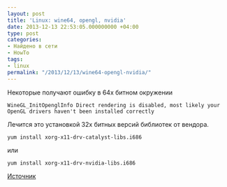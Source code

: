 ```yaml
---
layout: post
title: 'Linux: wine64, opengl, nvidia'
date: 2013-12-13 22:53:05.000000000 +04:00
type: post
categories:
- Найдено в сети
- HowTo
tags:
- linux
permalink: "/2013/12/13/wine64-opengl-nvidia/"
---
```

Некоторые получают ошибку в 64х битном окружении

```
WineGL_InitOpenglInfo Direct rendering is disabled, most likely your OpenGL drivers haven't been installed correctly
```

Лечится это установкой 32х битных версий библиотек от вендора.

```shell
yum install xorg-x11-drv-catalyst-libs.i686
```

или

```shell
yum install xorg-x11-drv-nvidia-libs.i686
```

[Источник](http://www.playonlinux.com/ru/topic-9642-problems_with_the_openGL_32Bits_librairies.html "problems with the openGL 32Bits librairies")

